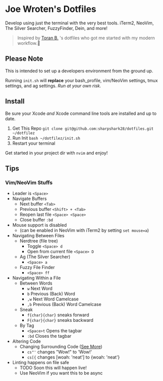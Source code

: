# Joe Wroten's Dotfiles
Develop using just the terminal with the very best tools. iTerm2, NeoVim, The Silver Searcher, FuzzyFinder, Dein, and more!

> Inspired by [Toran B.](https://twitter.com/toranb) 's dotfiles who got me started with my modern workflow.💙

## Please Note
This is intended to set up a developers environment from the ground up.

Running `init.sh` will **replace** your bash_profile, vim/NeoVim settings, tmux settings, and ag settings. _Run at your own risk._

## Install

Be sure your Xcode _and_ Xcode command line tools are installed and up to date.

1. Get This Repo `git clone git@github.com:sharpshark28/dotfiles.git ~/dotfilez`
2. Run Init `bash ~/dotfilez/init.sh`
3. Restart your terminal

Get started in your project dir with `nvim` and enjoy!

## Tips

### Vim/NeoVim Stuffs

* Leader is `<Space>`
* Navigate Buffers
  * Next buffer `<Tab>`
  * Previous buffer `<Shift> + <Tab>`
  * Reopen last file `<Space> <Space>`
  * Close buffer `:bd`
* Mouse support is disabled
  * (can be enabled in NeoVim with iTerm2 by setting `set mouse=a`)
* Navigating Between Files
  * Nerdtree (file tree)
    * Toggle `<Space> d`
    * Open from current file `<Space> D`
  * Ag (The Silver Searcher)
    * `<Space> a`
  * Fuzzy File Finder
    * `<Space> ff`
* Navigating Within a File
  * Between Words
    * `w` Next Word
    * `b` Previous (Back) Word
    * `,w` Next Word Camelcase
    * `,b` Previous (Back) Word Camelcase
  * Sneak
    * `f{char}{char}` sneaks forward
    * `F{char}{char}` sneaks backward
  * By Tag
    * `<Space>t` Opens the tagbar
    * `:bd` Closes the tagbar
* Altering Code
  * Changing Surrounding Code ([See More](https://github.com/tpope/vim-surround))
    * `cs"'` changes "Wow!" to 'Wow!'
    * `cs[{` changes [woah: 'neat'] to {woah: 'neat'}
* Linting happens on file safe
  * TODO Soon this will happen live!
  * Use NeoVim if you want this to be async
